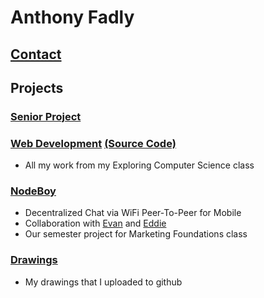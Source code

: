 # Anthony Fadly

## [Contact](contact.md)

## Projects

### [Senior Project](https://18fadly-anthony.github.io/senior-project/)

### [Web Development](https://ecs-wemxbbqlnh.now.sh/) [(Source Code)](https://github.com/18fadly-anthony/ECS)

- All my work from my Exploring Computer Science class

### [NodeBoy](https://github.com/AppMakingBois/NodeBoy)

- Decentralized Chat via WiFi Peer-To-Peer for Mobile
- Collaboration with [Evan](https://github.com/evan3334) and [Eddie](https://github.com/Crumkid4)
- Our semester project for Marketing Foundations class

### [Drawings](https://github.com/18fadly-anthony/drawings)

- My drawings that I uploaded to github
